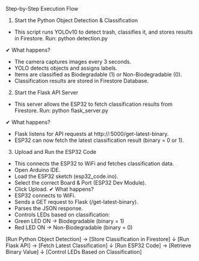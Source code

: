 Step-by-Step Execution Flow
1.  Start the Python Object Detection & Classification
- This script runs YOLOv10 to detect trash, classifies it, and stores results in Firestore.
Run:
python detection.py


✔ What happens?
- The camera captures images every 3 seconds.
- YOLO detects objects and assigns labels.
- Items are classified as Biodegradable (1) or Non-Biodegradable (0).
- Classification results are stored in Firestore Database.

2.  Start the Flask API Server
- This server allows the ESP32 to fetch classification results from Firestore.
Run:
python flask_server.py


✔ What happens?
- Flask listens for API requests at http://<your-device-IP>:5000/get-latest-binary.
- ESP32 can now fetch the latest classification result (binary = 0 or 1).

3.  Upload and Run the ESP32 Code
- This connects the ESP32 to WiFi and fetches classification data.
- Open Arduino IDE.
- Load the ESP32 sketch (esp32_code.ino).
- Select the correct Board & Port (ESP32 Dev Module).
- Click Upload.
✔ What happens?
- ESP32 connects to WiFi.
- Sends a GET request to Flask (/get-latest-binary).
- Parses the JSON response.
- Controls LEDs based on classification:
- Green LED ON → Biodegradable (binary = 1)
- Red LED ON → Non-Biodegradable (binary = 0)


[Run Python Object Detection] → [Store Classification in Firestore]
    ↓
[Run Flask API] → [Fetch Latest Classification]
    ↓
[Run ESP32 Code] → [Retrieve Binary Value]
    ↓
[Control LEDs Based on Classification]

